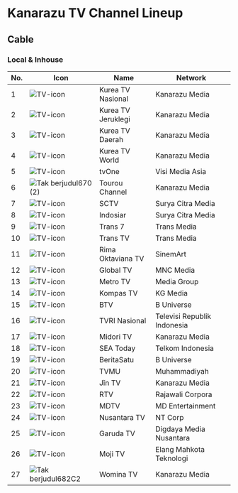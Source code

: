 # Kanarazu TV Channel Lineup
## Cable
### Local & Inhouse
No. | Icon | Name | Network
-- | -- | -- | --
1 | ![TV-icon](https://github.com/user-attachments/assets/0d3e3170-d7e8-420a-be43-bcaa016cb2be) | Kurea TV Nasional | Kanarazu Media
2 | ![TV-icon](https://github.com/user-attachments/assets/0d3e3170-d7e8-420a-be43-bcaa016cb2be) | Kurea TV Jeruklegi | Kanarazu Media
3 | ![TV-icon](https://github.com/user-attachments/assets/0d3e3170-d7e8-420a-be43-bcaa016cb2be) | Kurea TV Daerah | Kanarazu Media
4 | ![TV-icon](https://github.com/user-attachments/assets/0d3e3170-d7e8-420a-be43-bcaa016cb2be) | Kurea TV World | Kanarazu Media
5 | ![TV-icon](https://github.com/user-attachments/assets/0d3e3170-d7e8-420a-be43-bcaa016cb2be) | tvOne | Visi Media Asia
6 | ![Tak berjudul670 (2)](https://github.com/user-attachments/assets/ff6ae96a-20b7-4ff1-a750-7240231b4628) | Tourou Channel | Kanarazu Media
7 | ![TV-icon](https://github.com/user-attachments/assets/0d3e3170-d7e8-420a-be43-bcaa016cb2be) | SCTV | Surya Citra Media
8 | ![TV-icon](https://github.com/user-attachments/assets/0d3e3170-d7e8-420a-be43-bcaa016cb2be) | Indosiar | Surya Citra Media
9 | ![TV-icon](https://github.com/user-attachments/assets/0d3e3170-d7e8-420a-be43-bcaa016cb2be) | Trans 7 | Trans Media
10 | ![TV-icon](https://github.com/user-attachments/assets/0d3e3170-d7e8-420a-be43-bcaa016cb2be) | Trans TV | Trans Media
11 | ![TV-icon](https://github.com/user-attachments/assets/0d3e3170-d7e8-420a-be43-bcaa016cb2be) | Rima Oktaviana TV | SinemArt
12 | ![TV-icon](https://github.com/user-attachments/assets/0d3e3170-d7e8-420a-be43-bcaa016cb2be) | Global TV | MNC Media
13 | ![TV-icon](https://github.com/user-attachments/assets/0d3e3170-d7e8-420a-be43-bcaa016cb2be) | Metro TV | Media Group
14 | ![TV-icon](https://github.com/user-attachments/assets/0d3e3170-d7e8-420a-be43-bcaa016cb2be) | Kompas TV | KG Media
15 | ![TV-icon](https://github.com/user-attachments/assets/0d3e3170-d7e8-420a-be43-bcaa016cb2be) | BTV | B Universe
16 | ![TV-icon](https://github.com/user-attachments/assets/0d3e3170-d7e8-420a-be43-bcaa016cb2be) | TVRI Nasional | Televisi Republik Indonesia
17 | ![TV-icon](https://github.com/user-attachments/assets/0d3e3170-d7e8-420a-be43-bcaa016cb2be) | Midori TV | Kanarazu Media
18 | ![TV-icon](https://github.com/user-attachments/assets/0d3e3170-d7e8-420a-be43-bcaa016cb2be) | SEA Today | Telkom Indonesia
19 | ![TV-icon](https://github.com/user-attachments/assets/0d3e3170-d7e8-420a-be43-bcaa016cb2be) | BeritaSatu | B Universe
20 | ![TV-icon](https://github.com/user-attachments/assets/0d3e3170-d7e8-420a-be43-bcaa016cb2be) | TVMU | Muhammadiyah
21 | ![TV-icon](https://github.com/user-attachments/assets/0d3e3170-d7e8-420a-be43-bcaa016cb2be) | Jǐn TV | Kanarazu Media
22 | ![TV-icon](https://github.com/user-attachments/assets/0d3e3170-d7e8-420a-be43-bcaa016cb2be) | RTV | Rajawali Corpora
23 | ![TV-icon](https://github.com/user-attachments/assets/0d3e3170-d7e8-420a-be43-bcaa016cb2be) | MDTV | MD Entertainment
24 | ![TV-icon](https://github.com/user-attachments/assets/0d3e3170-d7e8-420a-be43-bcaa016cb2be) | Nusantara TV | NT Corp
25 | ![TV-icon](https://github.com/user-attachments/assets/0d3e3170-d7e8-420a-be43-bcaa016cb2be) | Garuda TV | Digdaya Media Nusantara
26 | ![TV-icon](https://github.com/user-attachments/assets/0d3e3170-d7e8-420a-be43-bcaa016cb2be) | Moji TV | Elang Mahkota Teknologi
27 | ![Tak berjudul682C2](https://github.com/user-attachments/assets/e7ba6f74-6fdd-4c16-ae1d-8410ac468676) | Womina TV | Kanarazu Media
